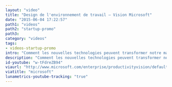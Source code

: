 ```yaml
---
layout: "video"
title: "Design de l'environnement de travail – Vision Microsoft"
date: "2015-06-04 17:22:57"
path1: "videos"
path2: "startup-promo"
path3:
category: "videos"
tags:
- videos-startup-promo
intro: "Comment les nouvelles technologies peuvent transformer notre manière de travailler dans 5 ou 10 ans ? Tout au long de la vidéo, Microsoft explore comment les interfaces omniprésentes à travers des outils et des services nous guiderons dans notre quotidien au bureau."
description: "Comment les nouvelles technologies peuvent transformer notre manière de travailler dans 5 ou 10 ans ? Microsoft nous dévoille sa vision pour la prochaine décennie."
id-youtube: "w-tFdreZB94"
viaurl: "http://www.microsoft.com/enterprise/productivityvision/default.aspx#fbid=sK15kuRD76x"
viatitle: "microsoft"
lunametrics-youtube-tracking: "true"
---
```

